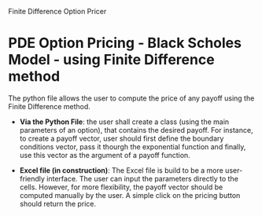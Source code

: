 
Finite Difference Option Pricer
# PDE Option Pricing - Black Scholes Model  - using Finite Difference method

The python file allows the user to compute the price of any payoff using the Finite Difference method. <br>
 
* **Via the Python File**: the user shall create a class (using the main parameters of an option), that contains the desired payoff. For instance, to create a payoff vector, user should first define the boundary conditions vector, pass it thourgh the exponential function and finally, use this vector as the argument of a payoff function.

* **Excel file (in construction)**: The Excel file is build to be a more user-friendly interface. The user can input the parameters directly to the cells. However, for more flexibility, the payoff vector should be computed manually by the user. A simple click on the pricing button should return the price.
